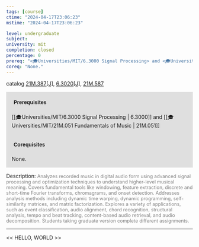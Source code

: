 ```yaml
---
tags: [course]
ctime: "2024-04-17T23:06:23"
mstime: "2024-04-17T23:06:23"

level: undergraduate
subject: 
university: mit
completion: closed
percentage: 0
prereq: "<🎓Universities/MIT/6.3000 Signal Processing> and <🎓Universities/MIT/21M.051 Fundamentals of Music>"
coreq: "None."
---
```


catalog [21M.387[J]](http://student.mit.edu/catalog/m21Ma.html#21M.387), [6.3020[J]](http://student.mit.edu/catalog/m6c.html#6.3020), [21M.587](http://student.mit.edu/catalog/m21Ma.html#21M.587)

<span style="display: block; padding: 15px; background-color: rgb(100, 100, 100, 0.2);"><font id="m_prereq2547_0" style="display: block; font-family: Arial, sans-serif; font-weight: bold; padding: 5px">Prerequisites</font><br><span id="prereq2547_0">[[🎓Universities/MIT/6.3000 Signal Processing | 6.3000]] and [[🎓Universities/MIT/21M.051 Fundamentals of Music | 21M.051]]</span></span>
<span style="display: block; padding: 15px; background-color: rgb(100, 100, 100, 0.2);"><font id="m_coreq2547_0" style="display: block; font-family: Arial, sans-serif; font-weight: bold; padding: 5px">Corequisites</font><br><span id="coreq2547_0">None.</span></span>

<font style="">Description:</font>
<font style="color: grey; font-size: 0.8rem;">Analyzes recorded music in digital audio form using advanced signal processing and optimization techniques to understand higher-level musical meaning. Covers fundamental tools like windowing, feature extraction, discrete and short-time Fourier transforms, chromagrams, and onset detection. Addresses analysis methods including dynamic time warping, dynamic programming, self-similarity matrices, and matrix factorization. Explores a variety of applications, such as event classification, audio alignment, chord recognition, structural analysis, tempo and beat tracking, content-based audio retrieval, and audio decomposition. Students taking graduate version complete different assignments.</font>



---

<< HELLO, WORLD >>
